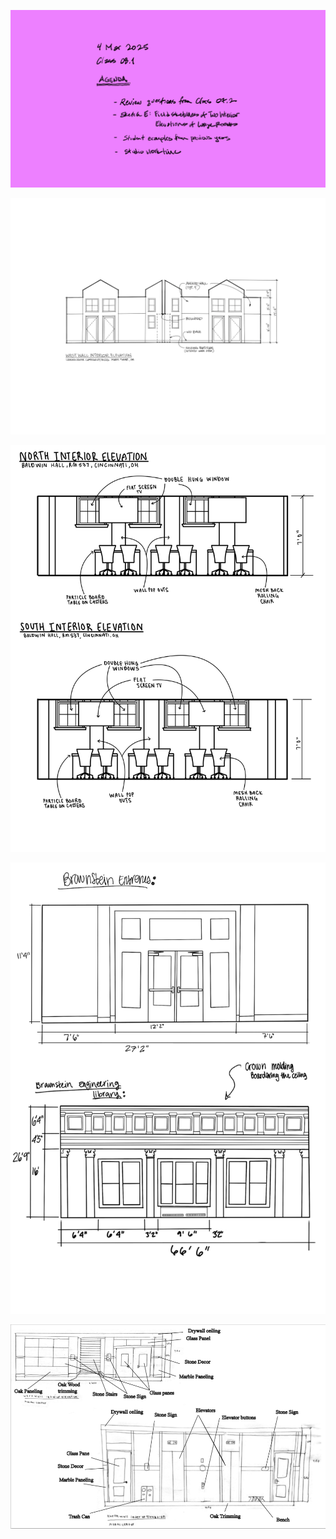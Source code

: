 ![Today's Agenda](images/250304_08-1.png)

![Fig. 5.3 Sketch E. Field Sketches of Two Interior Elevations of Large Rooms](images/050105fieldSketchIntElevs.png)

![](images/Assignment_11_Above_Average.jpg)

![](images/Assignment_11_Average.png)

![](images/Assignment_11_Below_Average.png)

